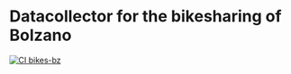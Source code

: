 # Datacollector for the bikesharing of Bolzano

[![CI bikes-bz](https://github.com/noi-techpark/bdp-commons/actions/workflows/ci-bikes-bz.yml/badge.svg)](https://github.com/noi-techpark/bdp-commons/actions/workflows/ci-bikes-bz.yml)
